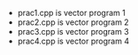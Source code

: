 * prac1.cpp is vector program 1 <br>
* prac2.cpp is vector program 2 <br>
* prac3.cpp is vector program 3 <br>
* prac4.cpp is vector program 4
